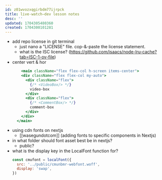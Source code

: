 ```yaml
---
id: z01wvozxqgirbdm77ijrpck
title: live-watch—dev lesson notes
desc: ''
updated: 1704305480360
created: 1704300101281
---
```


- add repo license in git terminal
  - just nano a "LICENSE" file. cop-&-paste the license statement.
  - what is the ISC license? (https://github.com/isaacs/node-lru-cache?tab=ISC-1-ov-file)
- center vert & hor
  ```jsx
      <main className="flex flex-col h-screen items-center">
      <div className="flex flex-col my-auto">
        <div className="flex">
          {/* <VideoBox/> */}
          video-box
        </div>
        <div className="flex">
          {/* <CommentBox/> */}
          comment-box
        </div>
      </div>
    </main>
  ```
- using cdn fonts on nextjs
  - [[wasegundotcom]] (adding fonts to specific components in Nextjs)
- in what folder should font asset best be in nextjs?
  - public?
- what is the display key in the LocalFont function for?
  ```jsx
  const cmufont = localFont({
    src: '../public/cmunbmr-webfont.woff',
    display: 'swap',
  })
  ```